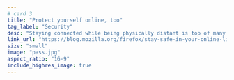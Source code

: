 ```yaml
---
# card 3
title: "Protect yourself online, too"
tag_label: "Security"
desc: "Staying connected while being physically distant is top of many of our minds. Here are some tips to protect yourself online, too."
link_url: "https://blog.mozilla.org/firefox/stay-safe-in-your-online-life-too/?utm_source=www.mozilla.org&utm_medium=referral&utm_campaign=homepage&utm_content=card"
size: "small"
image: "pass.jpg"
aspect_ratio: "16-9"
include_highres_image: true
---
```


